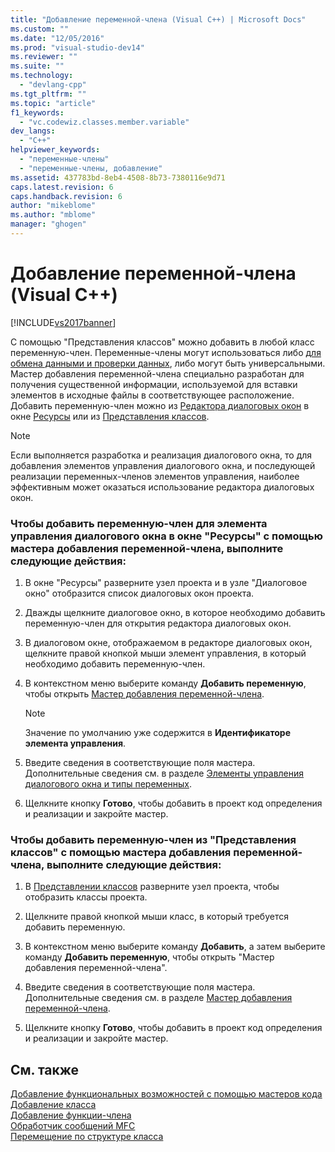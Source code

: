 ```yaml
---
title: "Добавление переменной-члена (Visual C++) | Microsoft Docs"
ms.custom: ""
ms.date: "12/05/2016"
ms.prod: "visual-studio-dev14"
ms.reviewer: ""
ms.suite: ""
ms.technology: 
  - "devlang-cpp"
ms.tgt_pltfrm: ""
ms.topic: "article"
f1_keywords: 
  - "vc.codewiz.classes.member.variable"
dev_langs: 
  - "C++"
helpviewer_keywords: 
  - "переменные-члены"
  - "переменные-члены, добавление"
ms.assetid: 437783bd-8eb4-4508-8b73-7380116e9d71
caps.latest.revision: 6
caps.handback.revision: 6
author: "mikeblome"
ms.author: "mblome"
manager: "ghogen"
---
```

# Добавление переменной-члена (Visual C++)
[!INCLUDE[vs2017banner](../assembler/inline/includes/vs2017banner.md)]

С помощью "Представления классов" можно добавить в любой класс переменную\-член.  Переменные\-члены могут использоваться либо [для обмена данными и проверки данных](../mfc/dialog-data-exchange-and-validation.md), либо могут быть универсальными.  Мастер добавления переменной\-члена специально разработан для получения существенной информации, используемой для вставки элементов в исходные файлы в соответствующее расположение.  Добавить переменную\-член можно из [Редактора диалоговых окон](../mfc/dialog-editor.md) в окне [Ресурсы](../windows/resource-view-window.md) или из [Представления классов](http://msdn.microsoft.com/ru-ru/8d7430a9-3e33-454c-a9e1-a85e3d2db925).  
  
> [!NOTE]
>  Если выполняется разработка и реализация диалогового окна, то для добавления элементов управления диалогового окна, и последующей реализации переменных\-членов элементов управления, наиболее эффективным может оказаться использование редактора диалоговых окон.  
  
### Чтобы добавить переменную\-член для элемента управления диалогового окна в окне "Ресурсы" с помощью мастера добавления переменной\-члена, выполните следующие действия:  
  
1.  В окне "Ресурсы" разверните узел проекта и в узле "Диалоговое окно" отобразится список диалоговых окон проекта.  
  
2.  Дважды щелкните диалоговое окно, в которое необходимо добавить переменную\-член для открытия редактора диалоговых окон.  
  
3.  В диалоговом окне, отображаемом в редакторе диалоговых окон, щелкните правой кнопкой мыши элемент управления, в который необходимо добавить переменную\-член.  
  
4.  В контекстном меню выберите команду **Добавить переменную**, чтобы открыть [Мастер добавления переменной\-члена](../ide/add-member-variable-wizard.md).  
  
    > [!NOTE]
    >  Значение по умолчанию уже содержится в **Идентификаторе элемента управления**.  
  
5.  Введите сведения в соответствующие поля мастера.  Дополнительные сведения см. в разделе [Элементы управления диалогового окна и типы переменных](../Topic/Dialog%20Box%20Controls%20and%20Variable%20Types.md).  
  
6.  Щелкните кнопку **Готово**, чтобы добавить в проект код определения и реализации и закройте мастер.  
  
### Чтобы добавить переменную\-член из "Представления классов" с помощью мастера добавления переменной\-члена, выполните следующие действия:  
  
1.  В [Представлении классов](http://msdn.microsoft.com/ru-ru/8d7430a9-3e33-454c-a9e1-a85e3d2db925) разверните узел проекта, чтобы отобразить классы проекта.  
  
2.  Щелкните правой кнопкой мыши класс, в который требуется добавить переменную.  
  
3.  В контекстном меню выберите команду **Добавить**, а затем выберите команду **Добавить переменную**, чтобы открыть "Мастер добавления переменной\-члена".  
  
4.  Введите сведения в соответствующие поля мастера.  Дополнительные сведения см. в разделе [Мастер добавления переменной\-члена](../ide/add-member-variable-wizard.md).  
  
5.  Щелкните кнопку **Готово**, чтобы добавить в проект код определения и реализации и закройте мастер.  
  
## См. также  
 [Добавление функциональных возможностей с помощью мастеров кода](../ide/adding-functionality-with-code-wizards-cpp.md)   
 [Добавление класса](../Topic/Adding%20a%20Class%20\(Visual%20C++\).md)   
 [Добавление функции\-члена](../ide/adding-a-member-function-visual-cpp.md)   
 [Обработчик сообщений MFC](../mfc/reference/adding-an-mfc-message-handler.md)   
 [Перемещение по структуре класса](../ide/navigating-the-class-structure-visual-cpp.md)